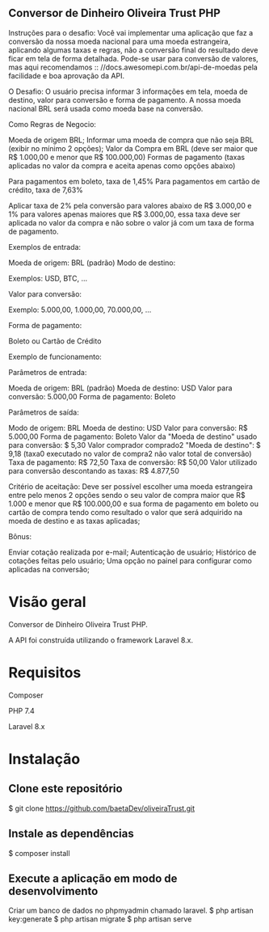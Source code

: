 ## Conversor de Dinheiro Oliveira Trust PHP

Instruções para o desafio:
Você vai implementar uma aplicação que faz a conversão da nossa moeda nacional para uma moeda estrangeira, aplicando algumas taxas e regras, não a conversão final do resultado deve ficar em tela de forma detalhada.
Pode-se usar para conversão de valores, mas aqui recomendamos :: //docs.awesomepi.com.br/api-de-moedas pela facilidade e boa aprovação da API.

O Desafio:
O usuário precisa informar 3 informações em tela, moeda de destino, valor para conversão e forma de pagamento. A nossa moeda nacional BRL será usada como moeda base na conversão.

Como Regras de Negocio:

Moeda de origem BRL;
Informar uma moeda de compra que não seja BRL (exibir no mínimo 2 opções);
Valor da Compra em BRL (deve ser maior que R$ 1.000,00 e menor que R$ 100.000,00)
Formas de pagamento (taxas aplicadas no valor da compra e aceita apenas como opções abaixo)

Para pagamentos em boleto, taxa de 1,45%
Para pagamentos em cartão de crédito, taxa de 7,63%

Aplicar taxa de 2% pela conversão para valores abaixo de R$ 3.000,00 e 1% para valores apenas maiores que R$ 3.000,00, essa taxa deve ser aplicada no valor da compra e não sobre o valor já com um taxa de forma de pagamento.

Exemplos de entrada:

Moeda de origem: BRL (padrão)
Modo de destino:

Exemplos: USD, BTC, ...

Valor para conversão:

Exemplo: 5.000,00, 1.000,00, 70.000,00, ...

Forma de pagamento:

Boleto ou Cartão de Crédito

Exemplo de funcionamento:

Parâmetros de entrada:

Moeda de origem: BRL (padrão)
Moeda de destino: USD
Valor para conversão: 5.000,00
Forma de pagamento: Boleto

Parâmetros de saída:

Modo de origem: BRL
Moeda de destino: USD
Valor para conversão: R$ 5.000,00
Forma de pagamento: Boleto
Valor da "Moeda de destino" usado para conversão: $ 5,30
Valor comprador comprado2 "Moeda de destino": $ 9,18 (taxa0 executado no valor de compra2 não valor total de conversão)
Taxa de pagamento: R$ 72,50
Taxa de conversão: R$ 50,00
Valor utilizado para conversão descontando as taxas: R$ 4.877,50

Critério de aceitação:
Deve ser possível escolher uma moeda estrangeira entre pelo menos 2 opções sendo o seu valor de compra maior que R$ 1.000 e menor que R$ 100.000,00 e sua forma de pagamento em boleto ou cartão de compra tendo como resultado o valor que será adquirido na moeda de destino e as taxas aplicadas;

Bônus:

Enviar cotação realizada por e-mail;
Autenticação de usuário;
Histórico de cotações feitas pelo usuário;
Uma opção no painel para configurar como aplicadas na conversão;

# Visão geral
Conversor de Dinheiro Oliveira Trust PHP.

A API foi construída utilizando o framework Laravel 8.x.

# Requisitos
Composer

PHP 7.4

Laravel 8.x
# Instalação

## Clone este repositório
$ git clone https://github.com/baetaDev/oliveiraTrust.git

## Instale as dependências
$ composer install

## Execute a aplicação em modo de desenvolvimento
Criar um banco de dados no phpmyadmin chamado laravel.
$ php artisan key:generate
$ php artisan migrate
$ php artisan serve


